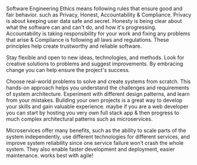 

Software Engineering Ethics means following rules that ensure good and fair behavior. such as Privacy, Honest, Accountability & Compliance.
Privacy is about keeping user data safe and secret. Honesty is being clear about what the software can and can't do, and how it's progressing. Accountability is taking responsibility for your work and fixing any problems that arise & Compliance is following all laws and regulations. 
These principles help create trustworthy and reliable software.


Stay flexible and open to new ideas, technologies, and methods. Look for creative solutions to problems and suggest improvements. By embracing change you can help ensure the project's success.


Choose real-world problems to solve and create systems from scratch. This hands-on approach helps you understand the challenges and requirements of system architecture. Experiment with different design patterns, and learn from your mistakes. Building your own projects is a great way to develop your skills and gain valuable experience.
maybe if you are a web developer you can start by hosting you very own full stack app & then progress to much complex architectural patterns such as microservices.


Microservices offer many benefits, such as the ability to scale parts of the system independently, use different technologies for different services, and improve system reliability since one service failure won’t crash the whole system. They also enable faster development and deployment, easier maintenance. works best with agile!

